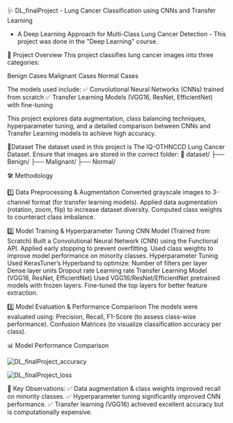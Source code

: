 🩺  DL_finalProject - Lung Cancer Classification using CNNs and Transfer Learning
- A Deep Learning Approach for Multi-Class Lung Cancer Detection -
This project was done in the "Deep Learning" course.

📌 Project Overview
This project classifies lung cancer images into three categories:

Benign Cases
Malignant Cases
Normal Cases

The models used include:
✅ Convolutional Neural Networks (CNNs) trained from scratch
✅ Transfer Learning Models (VGG16, ResNet, EfficientNet) with fine-tuning

This project explores data augmentation, class balancing techniques, hyperparameter tuning, and a detailed comparison between CNNs and Transfer Learning models to achieve high accuracy.

🔹Dataset
The dataset used in this project is The IQ-OTHNCCD Lung Cancer Dataset. Ensure that images are stored in the correct folder:
📂 dataset/
    ├── Benign/
    ├── Malignant/
    ├── Normal/

🛠️ Methodology

1️⃣ Data Preprocessing & Augmentation
Converted grayscale images to 3-channel format (for transfer learning models).
Applied data augmentation (rotation, zoom, flip) to increase dataset diversity.
Computed class weights to counteract class imbalance.

2️⃣ Model Training & Hyperparameter Tuning
CNN Model (Trained from Scratch)
Built a Convolutional Neural Network (CNN) using the Functional API.
Applied early stopping to prevent overfitting.
Used class weights to improve model performance on minority classes.
Hyperparameter Tuning
Used KerasTuner’s Hyperband to optimize:
Number of filters per layer
Dense layer units
Dropout rate
Learning rate
Transfer Learning Model (VGG16, ResNet, EfficientNet)
Used VGG16/ResNet/EfficientNet pretrained models with frozen layers.
Fine-tuned the top layers for better feature extraction.

3️⃣ Model Evaluation & Performance Comparison
The models were evaluated using:
Precision, Recall, F1-Score (to assess class-wise performance).
Confusion Matrices (to visualize classification accuracy per class).

📊 Model Performance Comparison

![DL_finalProject_accuracy](https://github.com/user-attachments/assets/f48fceb1-e274-4b14-80bf-873c287c2c7b)

![DL_finalProject_loss](https://github.com/user-attachments/assets/4a32a3ce-858b-478a-957f-fd01eb8cc129)

📌 Key Observations:
✅ Data augmentation & class weights improved recall on minority classes.
✅ Hyperparameter tuning significantly improved CNN performance.
✅ Transfer learning (VGG16) achieved excellent accuracy but is computationally expensive.


